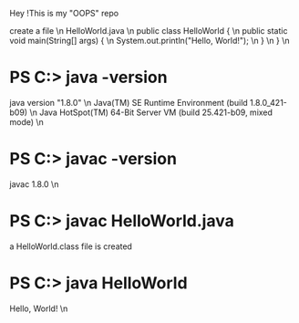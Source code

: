 Hey !This is my "OOPS" repo <p>
create a file \n
HelloWorld.java \n
public class HelloWorld { \n
    public static void main(String[] args) { \n
        System.out.println("Hello, World!"); \n
    } \n
} \n
<h1>PS C:> java -version</h1>
java version "1.8.0" \n
Java(TM) SE Runtime Environment (build 1.8.0_421-b09) \n
Java HotSpot(TM) 64-Bit Server VM (build 25.421-b09, mixed mode)      \n  
<h1>PS C:> javac -version</h1>
javac 1.8.0 \n
<h1>PS C:> javac HelloWorld.java</h1>
<p>a HelloWorld.class file is created</p>
<h1>PS C:> java HelloWorld</h1>
Hello, World! \n